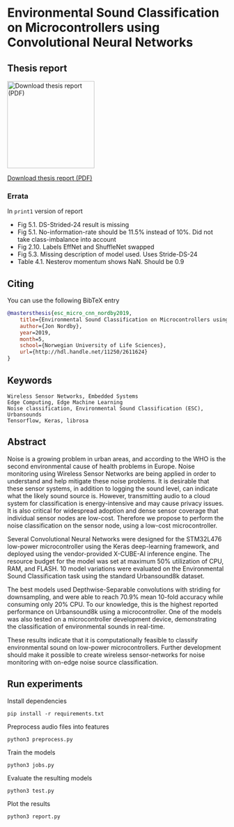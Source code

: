 
# Environmental Sound Classification on Microcontrollers using Convolutional Neural Networks

## Thesis report

<a href="https://github.com/jonnor/ESC-CNN-microcontroller/releases/download/print1/report-print1.pdf"><img src="https://github.com/jonnor/ESC-CNN-microcontroller/raw/master/report/img/frontpage.png" height="200" alt="Download thesis report (PDF)"></a>

<a href="https://github.com/jonnor/ESC-CNN-microcontroller/releases/download/print1/report-print1.pdf">Download thesis report (PDF)</a>

### Errata

In `print1` version of report

- Fig 5.1. DS-Strided-24 result is missing
- Fig 5.1. No-information-rate should be 11.5% instead of 10%.
Did not take class-imbalance into account
- Fig 2.10. Labels EffNet and ShuffleNet swapped
- Fig 5.3. Missing description of model used. Uses Stride-DS-24
- Table 4.1. Nesterov momentum shows NaN. Should be 0.9

## Citing

You can use the following BibTeX entry

```bibtex
@mastersthesis{esc_micro_cnn_nordby2019,
    title={Environmental Sound Classification on Microcontrollers using Convolutional Neural Networks},
    author={Jon Nordby},
    year=2019,
    month=5,
    school={Norwegian University of Life Sciences},
    url={http://hdl.handle.net/11250/2611624}
}
```

## Keywords

    Wireless Sensor Networks, Embedded Systems
    Edge Computing, Edge Machine Learning
    Noise classification, Environmental Sound Classification (ESC), Urbansounds
    Tensorflow, Keras, librosa

## Abstract

Noise is a growing problem in urban areas,
and according to the WHO is the second environmental cause of health problems in Europe.
Noise monitoring using Wireless Sensor Networks are
being applied in order to understand and help mitigate these noise problems.
It is desirable that these sensor systems, in addition to logging the sound level,
can indicate what the likely sound source is.
However, transmitting audio to a cloud system for classification is
energy-intensive and may cause privacy issues.
It is also critical for widespread adoption and dense sensor coverage that
individual sensor nodes are low-cost.
Therefore we propose to perform the noise classification on the sensor node,
using a low-cost microcontroller.

Several Convolutional Neural Networks were designed for the
STM32L476 low-power microcontroller using the Keras deep-learning framework,
and deployed using the vendor-provided X-CUBE-AI inference engine.
The resource budget for the model was set at maximum 50% utilization of CPU, RAM, and FLASH.
10 model variations were evaluated on the Environmental Sound Classification task
using the standard Urbansound8k dataset.

The best models used Depthwise-Separable convolutions with striding for downsampling,
and were able to reach 70.9\% mean 10-fold accuracy while consuming only 20% CPU.
To our knowledge, this is the highest reported performance on Urbansound8k using a microcontroller.
One of the models was also tested on a microcontroller development device,
demonstrating the classification of environmental sounds in real-time.

These results indicate that it is computationally feasible to classify environmental sound
on low-power microcontrollers.
Further development should make it possible to create wireless sensor-networks
for noise monitoring with on-edge noise source classification.


## Run experiments

Install dependencies

    pip install -r requirements.txt

Preprocess audio files into features

    python3 preprocess.py

Train the models

    python3 jobs.py

Evaluate the resulting models

    python3 test.py

Plot the results

    python3 report.py

